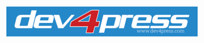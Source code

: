 [![Dev4Press Logo](github-dev4press-logo.png?raw=true "Dev4Press Logo")](https://www.dev4press.com/)
